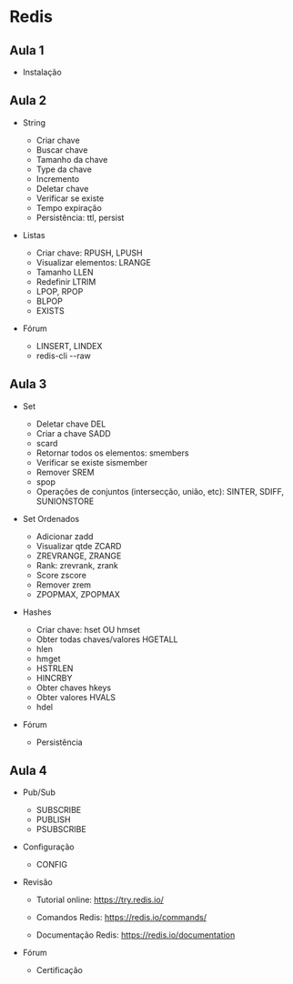# Redis

## Aula 1 

  - Instalação
  
  
## Aula 2

  - String
  
    - Criar chave
	- Buscar chave
	- Tamanho da chave
	- Type da chave
	- Incremento
	- Deletar chave
	- Verificar se existe
	- Tempo expiração
	- Persistência: ttl, persist
	
  - Listas
  
    - Criar chave: RPUSH, LPUSH
	- Visualizar elementos: LRANGE
	- Tamanho LLEN
	- Redefinir LTRIM
	- LPOP, RPOP
	- BLPOP
	- EXISTS	
	
  - Fórum	
  
    - LINSERT, LINDEX
    - redis-cli --raw
	
	
## Aula 3
  
  - Set
  
    - Deletar chave DEL
	- Criar a chave SADD
	- scard
	- Retornar todos os elementos: smembers
	- Verificar se existe  sismember
	- Remover SREM
	- spop
	- Operações de conjuntos (intersecção, união, etc): SINTER, SDIFF, SUNIONSTORE
	
  - Set Ordenados
  
    - Adicionar zadd
	- Visualizar qtde ZCARD
	- ZREVRANGE, ZRANGE
	- Rank: zrevrank, zrank
	- Score zscore
	- Remover zrem
	- ZPOPMAX, ZPOPMAX
	
  - Hashes
  
    - Criar chave: hset OU hmset
	- Obter todas chaves/valores HGETALL
	- hlen
	- hmget
	- HSTRLEN
	- HINCRBY
	- Obter chaves hkeys
	- Obter valores HVALS
	- hdel

  - Fórum
  
    - Persistência
  
	
## Aula 4
  
  - Pub/Sub
  
    - SUBSCRIBE
	- PUBLISH
	- PSUBSCRIBE
	
  - Configuração
  
    - CONFIG
	
  - Revisão
	
    - Tutorial online: https://try.redis.io/

    - Comandos Redis: https://redis.io/commands/

    - Documentação Redis: https://redis.io/documentation
	
  - Fórum
  
    - Certificação
